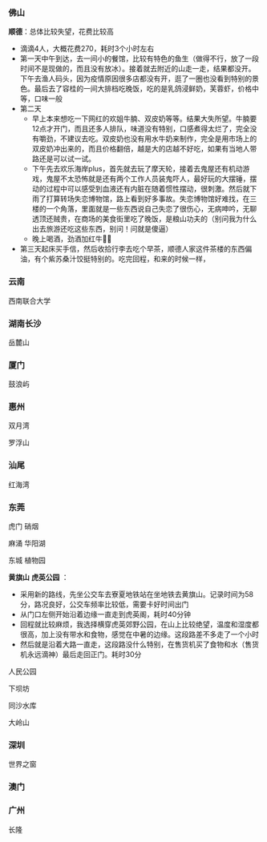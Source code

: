 ### 佛山

**顺德**：总体比较失望，花费比较高

- 滴滴4人，大概花费270，耗时3个小时左右
- 第一天中午到达，去一间小的餐馆，比较有特色的鱼生（做得不行，放了一段时间不是现做的，而且没有放冰）。接着就去附近的山走一走，结果都没开。下午去渔人码头，因为疫情原因很多店都没有开，逛了一圈也没看到特别的景色。最后去了容桂的一间大排档吃晚饭，吃的是乳鸽浸鲜奶，芙蓉虾，价格中等，口味一般
- 第二天
  - 早上本来想吃一下网红的欢姐牛腩、双皮奶等等。结果大失所望。牛腩要12点才开门，而且还多人排队，味道没有特别，口感煮得太烂了，完全没有嚼劲，不建议去吃。双皮奶也没有用水牛奶来制作，完全是用市场上的双皮奶冲出来的，而且价格翻倍，越是大的店越不好吃，如果有当地人带路还是可以试一试。
  - 下午先去欢乐海岸plus，首先就去玩了摩天轮，接着去鬼屋还有机动游戏，鬼屋不太恐怖就是还有两个工作人员装鬼吓人，最好玩的大摆锤，摆动的过程中可以感受到血液还有内脏在随着惯性摆动，很刺激。然后就下雨了打算转场失恋博物馆，路上看到好多事故。失恋博物馆好难找，在三楼的一个角落，里面就是一些东西说自己失恋了很伤心，无病呻吟，无聊透顶还贼贵，在商场的美食街里吃了晚饭，是粮山功夫的（别问我为什么出去旅游还吃这些东西，别问！问就是傻逼）
  - 晚上喝酒，劲酒加红牛🐂🍺
- 第三天起床买手信，然后收拾行李去吃个早茶，顺德人家这件茶楼的东西偏油，有个紫苏桑汁饺挺特别的。吃完回程，和来的时候一样，

### 云南 

西南联合大学 

### 湖南长沙 

岳麓山 

### 厦门 

鼓浪屿 

### 惠州 

双月湾

罗浮山 

### 汕尾 

红海湾 

### 东莞    

虎门 硝烟

麻涌 华阳湖

东城 植物园

**黄旗山** **虎英公园** ：

- 采用新的路线，先坐公交车去寮夏地铁站在坐地铁去黄旗山。记录时间为58分，路况良好，公交车频率比较低，需要卡好时间出门
- 从门口左侧开始沿着边缘一直走到虎英阁，耗时40分钟
- 回程就比较麻烦，我选择横穿虎英郊野公园，在山上比较绝望，温度和湿度都很高，加上没有带水和食物，感觉在中暑的边缘。这段路差不多走了一个小时
- 然后就是沿着大路一直走，这段路没什么特别，在售货机买了食物和水（售货机永远滴神）最后走回正门。耗时30分

人民公园 

下坝坊 

同沙水库 

大岭山 

### 深圳

世界之窗

### 澳门 

### 广州

长隆

